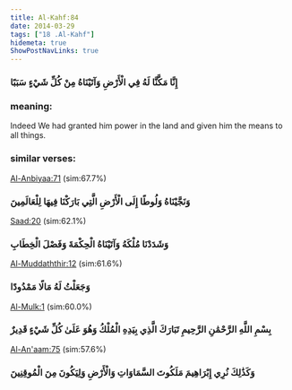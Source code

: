```yaml
---
title: Al-Kahf:84
date: 2014-03-29
tags: ["18 .Al-Kahf"]
hidemeta: true 
ShowPostNavLinks: true 
---
```

### إِنَّا مَكَّنَّا لَهُ فِي الْأَرْضِ وَآتَيْنَاهُ مِنْ كُلِّ شَيْءٍ سَبَبًا
### meaning: 
Indeed We had granted him power in the land and given him the means to all things.
### similar verses: 

[Al-Anbiyaa:71](/21/71) (sim:67.7%)

### وَنَجَّيْنَاهُ وَلُوطًا إِلَى الْأَرْضِ الَّتِي بَارَكْنَا فِيهَا لِلْعَالَمِينَ

[Saad:20](/38/20) (sim:62.1%)

### وَشَدَدْنَا مُلْكَهُ وَآتَيْنَاهُ الْحِكْمَةَ وَفَصْلَ الْخِطَابِ

[Al-Muddaththir:12](/74/12) (sim:61.6%)

### وَجَعَلْتُ لَهُ مَالًا مَمْدُودًا

[Al-Mulk:1](/67/1) (sim:60.0%)

### بِسْمِ اللَّهِ الرَّحْمَٰنِ الرَّحِيمِ تَبَارَكَ الَّذِي بِيَدِهِ الْمُلْكُ وَهُوَ عَلَىٰ كُلِّ شَيْءٍ قَدِيرٌ

[Al-An'aam:75](/6/75) (sim:57.6%)

### وَكَذَٰلِكَ نُرِي إِبْرَاهِيمَ مَلَكُوتَ السَّمَاوَاتِ وَالْأَرْضِ وَلِيَكُونَ مِنَ الْمُوقِنِينَ
